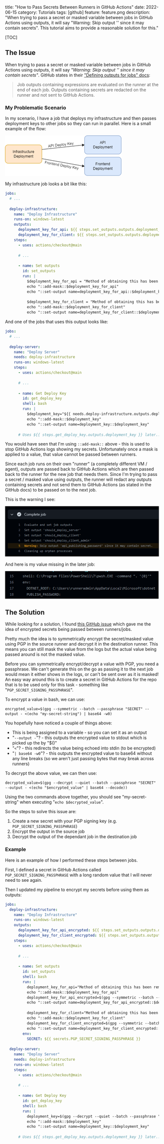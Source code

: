 title: "How to Pass Secrets Between Runners in GitHub Actions"
date: 2022-06-15
category: Tutorials
tags: [github]
feature: feature.png
description: "When trying to pass a secret or masked variable between jobs in GitHub Actions using outputs, it will say \"Warning: Skip output '' since it may contain secrets\". This tutorial aims to provide a reasonable solution for this."

[TOC]

## The Issue

When trying to pass a secret or masked variable between jobs in GitHub Actions using outputs, it will say *"Warning: Skip output '' since it may contain secrets"*. GitHub states in their ["Defining outputs for jobs" docs](https://docs.github.com/en/actions/using-jobs/defining-outputs-for-jobs#overview):

> Job outputs containing expressions are evaluated on the runner at the end of each job. Outputs containing secrets are redacted on the runner and not sent to GitHub Actions.

### My Problematic Scenario

In my scenario, I have a job that deploys my infrastructure and then passes deployment keys to other jobs so they can run in parallel. Here is a small example of the flow:

![Flow Example](/posts/how-to-pass-secrets-between-runners-in-github-actions/flow-example.png)

My infrastructure job looks a bit like this:

```yaml
jobs:
  # ...
  
  deploy-infrastructure:
    name: "Deploy Infrastructure"
    runs-on: windows-latest
    outputs:
      deployment_key_for_api: ${{ steps.set_outputs.outputs.deployment_key_for_api }}
      deployment_key_for_client: ${{ steps.set_outputs.outputs.deployment_key_for_client }}
    steps:
      - uses: actions/checkout@main

      # ...

      - name: Set outputs
        id: set_outputs
        run: |
          $deployment_key_for_api = "Method of obtaining this has been removed for simplicity..."
          echo "::add-mask::$deployment_key_for_api"
          echo "::set-output name=deployment_key_for_api::$deployment_key_for_api"

          $deployment_key_for_client = "Method of obtaining this has been removed for simplicity..."
          echo "::add-mask::$deployment_key_for_client"
          echo "::set-output name=deployment_key_for_client::$deployment_key_for_client"
```

And one of the jobs that uses this output looks like:


```yaml
jobs:
  # ...

  deploy-server:
    name: "Deploy Server"
    needs: deploy-infrastructure
    runs-on: windows-latest
    steps:
      - uses: actions/checkout@main

      # ...

      - name: Get Deploy Key
        id: get_deploy_key
        shell: bash
        run: |
          $deployment_key="${{ needs.deploy-infrastructure.outputs.deployment_key_for_api }}"
          echo "::add-mask::$deployment_key"
          echo "::set-output name=deployment_key::$deployment_key"

      # Uses ${{ steps.get_deploy_key.outputs.deployment_key }} later...
```

You would have seen that I'm using `::add-mask::` above - this is used to stop GitHub Actions logs showing my secrets. Unfortunately once a mask is applied to a value, that value cannot be passed between runners.

Since each job runs on their own "runner" (a completely different VM / agent), outputs are passed back to GitHub Actions which are then passed back to the runner for the new job that needs them. Since I'm trying to pass a secret / masked value using outputs, the runner will redact any outputs containing secrets and not send them to GitHub Actions (as stated in the GitHub docs) to be passed on to the next job.

This is the warning I see:

![GitHub Actions skip because of secret/mask](/posts/how-to-pass-secrets-between-runners-in-github-actions/ga-skip-because-of-secret.png)


And here is my value missing in the later job:

![GitHub Actions skip leads to an empty value](/posts/how-to-pass-secrets-between-runners-in-github-actions/ga-skip-leads-to-empty-value.png)


## The Solution

While looking for a solution, I found [this GitHub issue](https://github.com/actions/runner/issues/1498) which gave me the idea of encrypted secrets being passed between runners/jobs.

Pretty much the idea is to symmetrically encrypt the secret/masked value using PGP in the source runner and decrypt it in the destination runner. This means you can still mask the value from the logs but the actual value being passed around is not the masked value.

Before you can symmetrically encrypt/decrypt a value with PGP, you need a passphrase. We can't generate this on the go as passing it to the next job would mean it either shows in the logs, or can't be sent over as it is masked! An easy way around this is to create a secret in GitHub Actions for the repo that is to be used only for this task - something like "`PGP_SECRET_SIGNING_PASSPHRASE`".

To encrypt a value in bash, we can use:

```
encrypted_value=$(gpg --symmetric --batch --passphrase "SECRET" --output - <(echo "my-secret-string") | base64 -w0)
```

You hopefully have noticed a couple of things above:

- This is being assigned to a variable - so you can set it as an output
- "`--output -`"? - this outputs the encrypted value to stdout which is picked up the by "$()"
- "`<`"? - this redirects the value being echoed into stdin (to be encrypted)
- "`| base64 -w0`"? - this outputs the encrypted value to base64 without any line breaks (so we aren't just passing bytes that may break across runners)

To decrypt the above value, we can then use:

```
decrypted_value=$(gpg --decrypt --quiet --batch --passphrase "SECRET" --output - <(echo "$encrypted_value" | base64 --decode))
```

Using the two commands above together, you should see "my-secret-string" when executing "`echo $decrypted_value`".


So the steps to solve this issue are:

1. Create a new secret with your PGP signing key (e.g. `PGP_SECRET_SIGNING_PASSPHRASE`)
2. Encrypt the output in the source job
3. Decrypt the output of the dependant job in the destination job

### Example

Here is an example of how I performed these steps between jobs.

First, I defined a secret in GitHub Actions called `PGP_SECRET_SIGNING_PASSPHRASE` with a long random value that I will never need to see again.


Then I updated my pipeline to encrypt my secrets before using them as outputs:

```yaml
jobs:
  deploy-infrastructure:
    name: "Deploy Infrastructure"
    runs-on: windows-latest
    outputs:
      deployment_key_for_api_encrypted: ${{ steps.set_outputs.outputs.deployment_key_for_api_encrypted }}
      deployment_key_for_client_encrypted: ${{ steps.set_outputs.outputs.deployment_key_for_client_encrypted }}
    steps:
      - uses: actions/checkout@main

      # ...

      - name: Set outputs
        id: set_outputs
        shell: bash
        run: |
          deployment_key_for_api="Method of obtaining this has been removed for simplicity..."
          echo "::add-mask::$deployment_key_for_api"
          deployment_key_for_api_encrypted=$(gpg --symmetric --batch --passphrase "$SECRET" --output - <(echo "$deployment_key_for_api") | base64 -w0)
          echo "::set-output name=deployment_key_for_api_encrypted::$deployment_key_for_api_encrypted"

          deployment_key_for_client="Method of obtaining this has been removed for simplicity..."
          echo "::add-mask::$deployment_key_for_client"
          deployment_key_for_client_encrypted=$(gpg --symmetric --batch --passphrase "$SECRET" --output - <(echo "$deployment_key_for_client") | base64 -w0)
          echo "::set-output name=deployment_key_for_client_encrypted::$deployment_key_for_client_encrypted"
        env:
          SECRET: ${{ secrets.PGP_SECRET_SIGNING_PASSPHRASE }}

  deploy-server:
    name: "Deploy Server"
    needs: deploy-infrastructure
    runs-on: windows-latest
    steps:
      - uses: actions/checkout@main

      # ...

      - name: Get Deploy Key
        id: get_deploy_key
        shell: bash
        run: |
          deployment_key=$(gpg --decrypt --quiet --batch --passphrase "$SECRET" --output - <(echo "${{ needs.deploy-infrastructure.outputs.deployment_key_for_api_encrypted }}" | base64 --decode))
          echo "::add-mask::$deployment_key"
          echo "::set-output name=deployment_key::$deployment_key"

      # Uses ${{ steps.get_deploy_key.outputs.deployment_key }} later...
```
